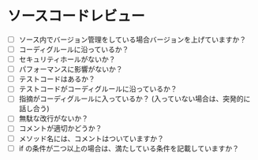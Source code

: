 # ソースコードレビュー

- [ ] ソース内でバージョン管理をしている場合バージョンを上げていますか？
- [ ] コーディグルールに沿っているか？
- [ ] セキュリティホールがないか？
- [ ] パフォーマンスに影響がないか？
- [ ] テストコードはあるか？
- [ ] テストコードがコーディグルールに沿っているか？
- [ ] 指摘がコーディグルールに入っているか？ (入っていない場合は、突発的に話し合う)
- [ ] 無駄な改行がないか？
- [ ] コメントが適切かどうか？
- [ ] メソッド名には、コメントはついていますか？
- [ ] if の条件が二つ以上の場合は、満たしている条件を記載していますか？
